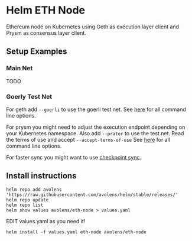# Helm ETH Node

Ethereum node on Kubernetes using Geth as execution layer client and Prysm as consensus layer client.

## Setup Examples

### Main Net
TODO

### Goerly Test Net
For geth add `--goerli` to use the goerli test net.
See [here](https://geth.ethereum.org/docs/interface/command-line-options) for all command line options.

For prysm you might need to adjust the execution endpoint depending on your Kubernetes namespace.
Also add `--prater` to use the test net.
Read the terms of use and accept `--accept-terms-of-use`
See [here](https://docs.prylabs.network/docs/prysm-usage/parameters) for all command line options.

For faster sync you might want to use [checkpoint sync](https://docs.prylabs.network/docs/prysm-usage/checkpoint-sync).

## Install instructions
```
helm repo add avolens 'https://raw.githubusercontent.com/avolens/helm/stable/releases/'
helm repo update
helm repo list
helm show values avolens/eth-node > values.yaml
```

EDIT values.yaml as you need it!
```
helm install -f values.yaml eth-node avolens/eth-node
```
